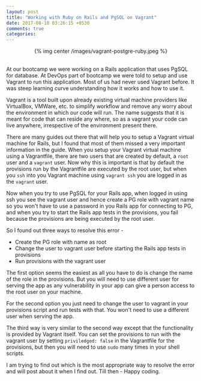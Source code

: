 ```yaml
---
layout: post
title: "Working with Ruby on Rails and PgSQL on Vagrant"
date: 2017-08-10 03:26:15 +0530
comments: true
categories:
---
```


<center>{% img center /images/vagrant-postgre-ruby.jpeg %}</center><br>

At our bootcamp we were working on a Rails application that uses PgSQL for database. At DevOps part of bootcamp we were told to setup and use Vagrant to run this application. Most of us had never used Vagrant before. It was steep learning curve understanding how it works and how to use it.

Vagrant is a tool built upon already existing virtual machine providers like VirtualBox, VMWare, etc. to simplify workflow and remove any worry about the environment in which our code will run.
The name suggests that it is meant for code that can reside any where, so as a vagrant your code can live anywhere, irrespective of the environment present there.

There are many guides out there that will help you to setup a Vagrant virtual machine for Rails, but I found that most of them missed a very important information in the guide. When you setup your Vagrant virtual machine using a Vagrantfile, there are two users that are created by default, a `root` user and a `vagrant` user. Now why this is important is that by default the provisions run by the Vagrantfile are executed by the root user, but when you `ssh` into you Vagrant machine using `vagrant ssh` you are logged in as the `vagrant` user.

Now when you try to use PgSQL for your Rails app, when logged in using ssh you see the vagrant user and hence create a PG role with vagrant name so you won't have to use a password in you Rails app for connecting to PG, and when you try to start the Rails app tests in the provisions, you fail because the provisions are being executed by the root user.

So I found out three ways to resolve this error -
  - Create the PG role with name as root
  - Change the user to vagrant user before starting the Rails app tests in provisions
  - Run provisions with the vagrant user

The first option seems the easiest as all you have to do is change the name of the role in the provisions. But you will need to use different user for serving the app as any vulnerability in your app can give a person access to the root user on your machine.

For the second option you just need to change the user to vagrant in your provisions script and run tests with that.
You won't need to use a different user when serving the app.

The third way is very similar to the second way except that the functionality is provided by Vagrant itself. You can set the provisions to run with the vagrant user by setting `priviledged: false` in the Vagrantfile for the provisions, but then you will need to use `sudo` many times in your shell scripts.

I am trying to find out which is the most appropriate way to resolve the error and will post about it when I find out. Till then - Happy coding.
